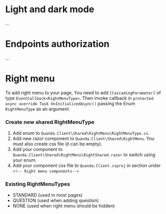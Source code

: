# Light and dark mode
...
# Endpoints authorization
...
# Right menu
To add right menu to your page, You need to add ```[CascadingParameter]``` of type ```EventCallback<RightMenuType>```.
Then invoke callback in ```protected async override Task OnInitializedAsync()```
passing the Enum ```RightMenuType``` as an argument.

### Create new shared RightMenuType
1. Add enum to `Quanda.Client\Shared\RightMenu\RightMenuType.cs`.
2. Add new razor component to `Quanda.Client\Shared\RightMenu`. You must also create css file (it can be empty).
3. Add your component to `Quanda.Client\Shared\RightMenu\RightShared.razor` to switch using your enum.
4. Add your component css file to `Quanda.Client.csproj` in _<ItemGroup>_ section under `<!-- Right menu components-->`

### Existing RightMenuTypes
- STANDARD (used in most pages)
- QUESTION (used when adding question)
- NONE (used when right menu should be hidden) 
 
